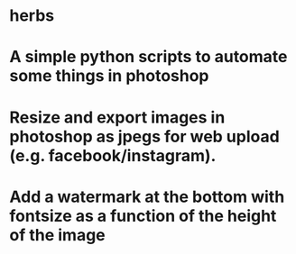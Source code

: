 # herbs

# A simple python scripts to automate some things in photoshop

# Resize and export images in photoshop as jpegs for web upload (e.g. facebook/instagram).

# Add a watermark at the bottom with fontsize as a function of the height of the image
